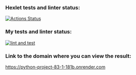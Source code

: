 ### Hexlet tests and linter status:
[![Actions Status](https://github.com/YuliaPie/python-project-83/actions/workflows/hexlet-check.yml/badge.svg)](https://github.com/YuliaPie/python-project-83/actions)

### My tests and linter status:
[![lint and test](https://github.com/YuliaPie/python-project-83/actions/workflows/lint_and_test.yml/badge.svg)](https://github.com/YuliaPie/python-project-83/actions/workflows/lint_and_test.yml)

### Link to the domain where you can view the result:
https://python-project-83-1-181b.onrender.com
